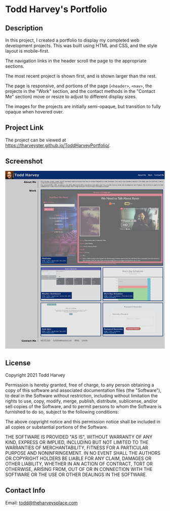 # Todd Harvey's Portfolio

## Description
In this project, I created a portfolio to display my completed web development projects. This was built using HTML and CSS, and the style layout is mobile-first.

The navigation links in the header scroll the page to the appropriate sections.

The most recent project is shown first, and is shown larger than the rest.

The page is responsive, and portions of the page (```<header>```, ```<nav>```, the projects in the "Work" section, and the contact methods in the "Contact Me" section) move or resize to adjust to different display sizes.

The images for the projects are initially semi-opaque, but transition to fully opaque when hovered over.

## Project Link
The project can be viewed at <https://tharveyster.github.io/ToddHarveyPortfolio/>.

## Screenshot
![Todd Harvey's Portfolio provides web development information about Todd Harvey.](./assets/images/toddharveyportfolio.png)

## License
Copyright 2021 Todd Harvey

Permission is hereby granted, free of charge, to any person obtaining a copy of this software and associated documentation files (the "Software"), to deal in the Software without restriction, including without limitation the rights to use, copy, modify, merge, publish, distribute, sublicense, and/or sell copies of the Software, and to permit persons to whom the Software is furnished to do so, subject to the following conditions:

The above copyright notice and this permission notice shall be included in all copies or substantial portions of the Software.

THE SOFTWARE IS PROVIDED "AS IS", WITHOUT WARRANTY OF ANY KIND, EXPRESS OR IMPLIED, INCLUDING BUT NOT LIMITED TO THE WARRANTIES OF MERCHANTABILITY, FITNESS FOR A PARTICULAR PURPOSE AND NONINFRINGEMENT. IN NO EVENT SHALL THE AUTHORS OR COPYRIGHT HOLDERS BE LIABLE FOR ANY CLAIM, DAMAGES OR OTHER LIABILITY, WHETHER IN AN ACTION OF CONTRACT, TORT OR OTHERWISE, ARISING FROM, OUT OF OR IN CONNECTION WITH THE SOFTWARE OR THE USE OR OTHER DEALINGS IN THE SOFTWARE.

## Contact Info
Email: todd@theharveysplace.com
